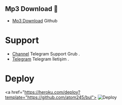 <h2 align="centre"> Mp3 Download 🔖</h2>

- [Mp3 Download](https://github.com/atom245/bul) Github 

# Support 
- [Channel](https://t.me/StarBotKanal) Telegram Support Grub . 
- [Telegram](https://t.me/Hayiboo) Telegram İletişim .



# Deploy
<a href="https://heroku.com/deploy?template="https://github.com/atom245/bul">
  <img src="https://www.herokucdn.com/deploy/button.svg" alt="Deploy">
</a>
